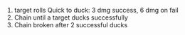 1. target rolls Quick to duck: 3 dmg success, 6 dmg on fail
2. Chain until a target ducks successfully
3. Chain broken after 2 successful ducks